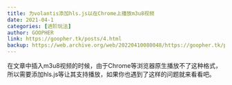 ```yaml
---
title: 为volantis添加hls.js以在Chrome上播放m3u8视频
date: 2021-04-1
categories: [进阶玩法]
author: GOOPHER
link: https://goopher.tk/posts/4.html
backup: https://web.archive.org/web/20220410080048/https://goopher.tk/posts/4.html
---
```

在文章中插入m3u8视频的时候，由于Chrome等浏览器原生播放不了这种格式，所以需要添加hls.js等让其支持播放，如果你也遇到了这样的问题就来看看吧。
<!-- more -->